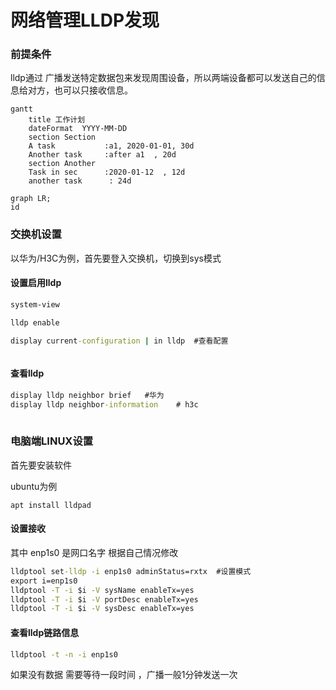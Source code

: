 # 网络管理LLDP发现

### 前提条件

lldp通过 广播发送特定数据包来发现周围设备，所以两端设备都可以发送自己的信息给对方，也可以只接收信息。



```mermaid
gantt
    title 工作计划
    dateFormat  YYYY-MM-DD
    section Section
    A task           :a1, 2020-01-01, 30d
    Another task     :after a1  , 20d
    section Another
    Task in sec      :2020-01-12  , 12d
    another task      : 24d
```





```mermaid
graph LR;
id
```





### 交换机设置

以华为/H3C为例，首先要登入交换机，切换到sys模式

#### 设置启用lldp

```cmd
system-view

lldp enable 

display current-configuration | in lldp  #查看配置



```

#### 查看lldp

```cmd
display lldp neighbor brief   #华为
display lldp neighbor-information    # h3c
 
```



### 电脑端LINUX设置

首先要安装软件

ubuntu为例

```
apt install lldpad
```

#### 设置接收

其中 enp1s0 是网口名字 根据自己情况修改

```cmd
lldptool set-lldp -i enp1s0 adminStatus=rxtx  #设置模式
export i=enp1s0
lldptool -T -i $i -V sysName enableTx=yes 
lldptool -T -i $i -V portDesc enableTx=yes 
lldptool -T -i $i -V sysDesc enableTx=yes 
```

####  查看lldp链路信息

```cmd
lldptool -t -n -i enp1s0 
```

如果没有数据 需要等待一段时间 ，广播一般1分钟发送一次